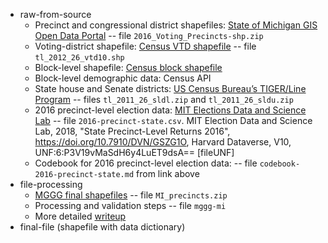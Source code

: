 - raw-from-source
  - Precinct and congressional district shapefiles: [State of Michigan GIS Open Data Portal](http://gis-michigan.opendata.arcgis.com/datasets/2016-voting-precincts?geometry=94.224%2C43.115%2C-91.752%2C84.203) -- file `2016_Voting_Precincts-shp.zip`
  - Voting-district shapefile: [Census VTD shapefile](https://catalog.data.gov/dataset/tiger-line-shapefile-2012-2010-state-michigan-2010-census-voting-district-state-based-vtd) -- file `tl_2012_26_vtd10.shp`
  - Block-level shapefile: [Census block shapefile](https://www.census.gov/cgi-bin/geo/shapefiles/index.php?year=2010&layergroup=Blocks)
  - Block-level demographic data: Census API
  - State house and Senate districts: [US Census Bureau’s TIGER/Line Program](https://www.census.gov/cgi-bin/geo/shapefiles/index.php) -- files `tl_2011_26_sldl.zip` and `tl_2011_26_sldu.zip`
  - 2016 precinct-level election data: [MIT Elections Data and Science Lab](https://dataverse.harvard.edu/dataset.xhtml?persistentId=doi:10.7910/DVN/GSZG1O) -- file `2016-precinct-state.csv`. MIT Election Data and Science Lab, 2018, "State Precinct-Level Returns 2016", https://doi.org/10.7910/DVN/GSZG1O, Harvard Dataverse, V10, UNF:6:P3V19vMaSdH6y4LuET9dsA== [fileUNF]
  - Codebook for 2016 precinct-level election data: -- file `codebook-2016-precinct-state.md` from link above
- file-processing
  - [MGGG final shapefiles](https://github.com/mggg-states/MI-shapefiles/blob/master/MI_precincts.zip) -- file `MI_precincts.zip`
  - Processing and validation steps -- file `mggg-mi`
  - More detailed [writeup](https://docs.google.com/document/d/1TuuPf1dNuqoJ4ESdfLj5DehKduf2WD-nxiG53hR_KUQ/edit)
- final-file (shapefile with data dictionary)
